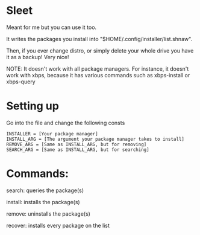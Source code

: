 # Sleet

Meant for me but you can use it too.

It writes the packages you install into "$HOME/.config/installer/list.shnaw".

Then, if you ever change distro, or simply delete your whole drive you have it as a backup! Very nice!


NOTE: It doesn't work with all package managers. For instance, it doesn't work with xbps, because it has various commands such as xbps-install or xbps-query 

# Setting up

Go into the file and change the following consts
    
    INSTALLER = [Your package manager]
    INSTALL_ARG = [The argument your package manager takes to install]
    REMOVE_ARG = [Same as INSTALL_ARG, but for removing]
    SEARCH_ARG = [Same as INSTALL_ARG, but for searching]

# Commands:

search: queries the package(s)

install: installs the package(s)

remove: uninstalls the package(s)

recover: installs every package on the list
